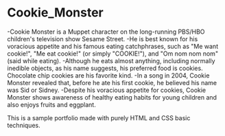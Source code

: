 # Cookie_Monster
-Cookie Monster is a Muppet character on the long-running PBS/HBO children's television show Sesame Street.
-He is best known for his voracious appetite and his famous eating catchphrases, such as "Me want cookie!", "Me eat cookie!" (or simply "COOKIE!"), and "Om nom nom nom" (said while eating). 
-Although he eats almost anything, including normally inedible objects, as his name suggests, his preferred food is cookies. Chocolate chip cookies are his favorite kind. 
-In a song in 2004, Cookie Monster revealed that, before he ate his first cookie, he believed his name was Sid or Sidney.
-Despite his voracious appetite for cookies, Cookie Monster shows awareness of healthy eating habits for young children and also enjoys fruits and eggplant.


This is a sample portfolio made with purely HTML and CSS basic techniques.
